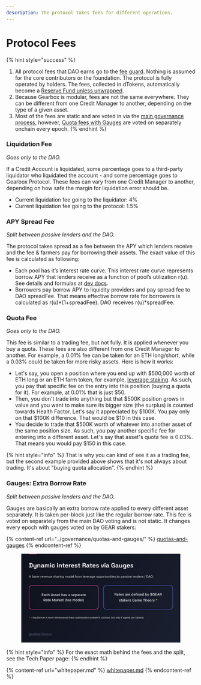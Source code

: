 ```yaml
---
description: The protocol takes fees for different operations.
---
```


# Protocol Fees

{% hint style="success" %}
1. All protocol fees that DAO earns go to the [fee guard](../governance/setup/guards-multisigs.md#fee-temporary-guard-5-10). Nothing is assumed for the core contributors or the foundation. The protocol is fully operated by holders. The fees, collected in dTokens, automatically become a [Reserve Fund unless unwrapped](liquidations/insurance-fund.md).
2. Because Gearbox is modular, fees are not the same everywhere. They can be different from one Credit Manager to another, depending on the type of a given asset.
3. Most of the fees are static and are voted in via the [main governance process](../governance/setup/), however, [Quota fees with Gauges](../governance/quotas-and-gauges/) are voted on separately onchain every epoch.
{% endhint %}

### **Liquidation Fee**

_Goes only to the DAO._

If a Credit Account is liquidated, some percentage goes to a third-party liquidator who liquidated the account - and some percentage goes to Gearbox Protocol. These fees can vary from one Credit Manager to another, depending on how safe the margin for liquidation error should be.

* Current liquidation fee going to the liquidator: 4%
* Current liquidation fee going to the protocol: 1.5%

### APY Spread Fee

_Split between passive lenders and the DAO._

The protocol takes spread as a fee between the APY which lenders receive and the fee & farmers pay for borrowing their assets. The exact value of this fee is calculated as following:

* Each pool has it’s interest rate curve. This interest rate curve represents borrow APY that lenders receive as a function of pool’s utilization r(u). See details and formulas at [dev docs](https://dev.gearbox.fi/docs/documentation/pools/intro/#rt---borrow-apy).
* Borrowers pay borrow APY to liquidity providers and pay spread fee to DAO spreadFee. That means effective borrow rate for borrowers is calculated as r(u)\*(1+spreadFee). DAO receives r(u)\*spreadFee.

### Quota Fee

_Goes only to the DAO._

This fee is similar to a trading fee, but not fully. It is applied whenever you buy a quota. These fees are also different from one Credit Manager to another. For example, a 0.01% fee can be taken for an ETH long/short, while a 0.03% could be taken for more risky assets. Here is how it works:

* Let's say, you open a position where you end up with $500,000 worth of ETH long or an ETH farm token, for example, [leverage staking](../traders-and-farmers/strategies/leveraged-liquid-staking.md). As such, you pay that specific fee on the entry into this position (buying a quota for it). For example, at 0.01% that is just $50.
* Then, you don't trade into anything but that $500K position grows in value and you want to make sure its bigger size (the surplus) is counted towards Health Factor. Let's say it appreciated by $100K. You pay only on that $100K difference. That would be $10 in this case.
* You decide to trade that $500K worth of whatever into another asset of the same position size. As such, you pay another specific fee for entering into a different asset. Let's say that asset's quota fee is 0.03%. That means you would pay $150 in this case.

{% hint style="info" %}
That is why you can kind of see it as a trading fee, but the second example provided above shows that it's not always about trading. It's about "buying quota allocation".
{% endhint %}

### Gauges: Extra Borrow Rate

_Split between passive lenders and the DAO._

Gauges are basically an extra borrow rate applied to every different asset separately. It is taken per-block just like the regular borrow rate. This fee is voted on separately from the main DAO voting and is not static. It changes every epoch with gauges voted on by GEAR stakers:

{% content-ref url="../governance/quotas-and-gauges/" %}
[quotas-and-gauges](../governance/quotas-and-gauges/)
{% endcontent-ref %}

<figure><img src="../.gitbook/assets/GEAR Gauges Quotas.png" alt=""><figcaption></figcaption></figure>

{% hint style="info" %}
For the exact math behind the fees and the split, see the Tech Paper page:
{% endhint %}

{% content-ref url="whitepaper.md" %}
[whitepaper.md](whitepaper.md)
{% endcontent-ref %}
